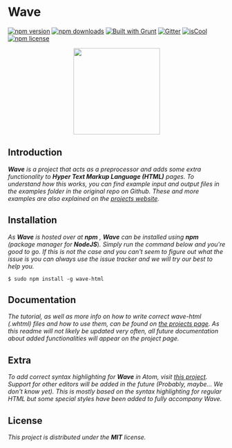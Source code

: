 # Wave

[![npm version](https://img.shields.io/npm/v/wave-html.svg?style=flat-square)](https://www.npmjs.com/package/wave-html)
[![npm downloads](https://img.shields.io/npm/dm/wave-html.svg?style=flat-square)](https://www.npmjs.com/package/wave-html)
[![Built with Grunt](https://img.shields.io/badge/Built%20with-Grunt-orange.svg?style=flat-square)](http://gruntjs.com/)
[![Gitter](https://img.shields.io/badge/Gitter-Join%20Chat%20→-1DCE73.svg?style=flat-square)](https://gitter.im/Jense5/Wave?utm_source=badge&utm_medium=badge&utm_campaign=pr-badge)
[![isCool](https://img.shields.io/badge/FANCY-YES-red.svg?style=flat-square)](https://www.npmjs.com/package/wave-html)
[![npm license](https://img.shields.io/badge/license-MIT-green.svg?style=flat-square)](https://github.com/Jense5/Wave/blob/master/LICENSE.md)

<p align="center"><img src="http://i.imgur.com/J7qioAo.png" height="200" /></p>

## Introduction

***Wave*** *is a project that acts as a preprocessor and adds some extra functionality to* ***Hyper Text Markup Language (HTML)*** *pages.
To understand how this works, you can find example input and output files in the examples folder in the original repo on Github. These and more examples are also explained on the [projects website](http://jense5.github.io/Wave).*

## Installation

*As* ***Wave*** *is hosted over at* ***npm*** *,* ***Wave*** *can be installed using* ***npm*** *(package manager for* ***NodeJS***)*. Simply run the command below and you're good to go. If this is not the case and you can't seem to figure out what the issue is you can always use the issue tracker and we will try our best to help you.*

`$ sudo npm install -g wave-html`

## Documentation
*The tutorial, as well as more info on how to write correct wave-html (.whtml) files and how to use them, can be found on [the projects page](http://jense5.github.io/Wave). As this readme will not likely be updated very often, all future documentation about added functionalities will appear on the project page.*

## Extra
*To add correct syntax highlighting for* ***Wave*** *in Atom, visit [this project](https://github.com/N1ghtly/language-wave). Support for other editors will be added in the future (Probably, maybe... We don't know yet). This is mostly based on the syntax highlighting for regular HTML but some special styles have been added to fully accompany Wave.*

## License

*This project is distributed under the* ***MIT*** *license.*
